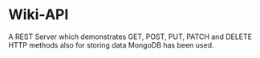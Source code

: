 # Wiki-API
A REST Server which demonstrates GET, POST, PUT, PATCH and DELETE HTTP methods also for storing data MongoDB has been used. 
